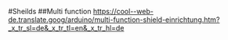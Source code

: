 #Sheilds
##Multi function 
https://cool--web-de.translate.goog/arduino/multi-function-shield-einrichtung.htm?_x_tr_sl=de&_x_tr_tl=en&_x_tr_hl=de
